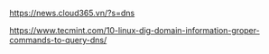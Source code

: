 https://news.cloud365.vn/?s=dns

https://www.tecmint.com/10-linux-dig-domain-information-groper-commands-to-query-dns/